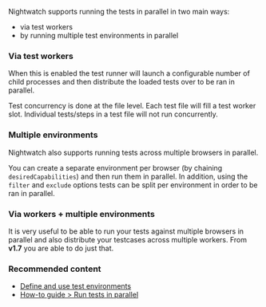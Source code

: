 Nightwatch supports running the tests in parallel in two main ways:

-   via test workers
-   by running multiple test environments in parallel

### Via test workers

When this is enabled the test runner will launch a configurable number of child processes and then distribute the loaded tests over to be ran in parallel.

Test concurrency is done at the file level. Each test file will fill a test worker slot. Individual tests/steps in a test file will not run concurrently.

### Multiple environments

Nightwatch also supports running tests across multiple browsers in parallel.

You can create a separate environment per browser (by chaining `desiredCapabilities`) and then run them in parallel. In addition, using the `filter` and `exclude` options tests can be split per environment in order to be ran in parallel.

### Via workers + multiple environments

It is very useful to be able to run your tests against multiple browsers in parallel and also distribute your testcases across multiple workers. From **v1.7** you are able to do just that.

### Recommended content

-   [Define and use test environments](https://nightwatchjs.org/guide/configuration/define-test-environments.html)
-   [How-to guide > Run tests in parallel](https://nightwatchjs.org/guide/running-tests/parallel-running.html)